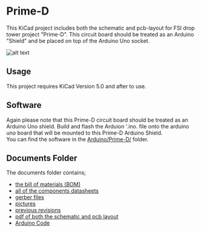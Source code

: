 # Prime-D
This KiCad project includes both the schematic and pcb-layout for FSI drop tower project "Prime-D".  This circuit board should be treated as an Arduino "Shield" and be placed on top of the Arduino Uno socket.

![alt text](https://raw.githubusercontent.com/tccox3/Florida-Space-Institute/master/KiCad%20Projects/PRIME-D/documents/pictures/3dView_021819_0.png)

## Usage
This project requires KiCad Version 5.0 and after to use.

## Software
Again please note that this Prime-D circuit board should be treated as an Arduino Uno shield.  Build and flash the Arduion '.ino. file onto the arduino uno board that will be mounted to this Prime-D Arduino Shield. 
<br>You can find the software in the [Arduino/Prime-D/](/KiCad%20Projects/PRIME-D/Arduino/Prime-D/Prime-D.ino) folder.</br>

## Documents Folder
The documents folder contains;
  * [the bill of materials (BOM)](/KiCad%20Projects/PRIME-D/documents/BOM/)
  * [all of the components datasheets](/KiCad%20Projects/PRIME-D/documents/datasheets/)
  * [gerber files](/KiCad%20Projects/PRIME-D/documents/Gerbers/)
  * [pictures](/KiCad%20Projects/PRIME-D/documents/pictures/)
  * [previous revisions](/KiCad%20Projects/PRIME-D/documents/Revisions/)
  * [pdf of both the schematic and pcb layout](/KiCad%20Projects/PRIME-D/documents/schematic_n_PCBlayout/)
  * [Arduino Code](/KiCad%20Projects/PRIME-D/Arduino/Prime-D/Prime-D.ino)

